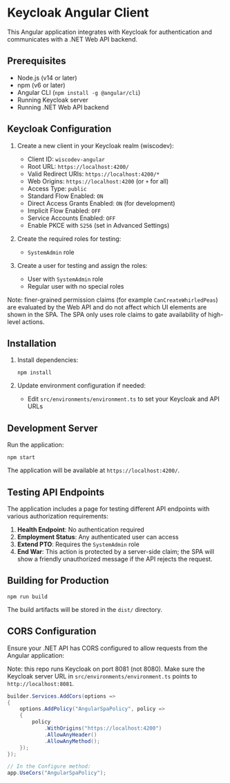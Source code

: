 # Keycloak Angular Client

This Angular application integrates with Keycloak for authentication and communicates with a .NET Web API backend.

## Prerequisites

- Node.js (v14 or later)
- npm (v6 or later)
- Angular CLI (`npm install -g @angular/cli`)
- Running Keycloak server
- Running .NET Web API backend

## Keycloak Configuration

1. Create a new client in your Keycloak realm (wiscodev):
   - Client ID: `wiscodev-angular`
   - Root URL: `https://localhost:4200/`
   - Valid Redirect URIs: `https://localhost:4200/*`
   - Web Origins: `https://localhost:4200` (or `+` for all)
   - Access Type: `public`
   - Standard Flow Enabled: `ON`
   - Direct Access Grants Enabled: `ON` (for development)
   - Implicit Flow Enabled: `OFF`
   - Service Accounts Enabled: `OFF`
   - Enable PKCE with `S256` (set in Advanced Settings)

2. Create the required roles for testing:
   - `SystemAdmin` role
   
3. Create a user for testing and assign the roles:
   - User with `SystemAdmin` role
   - Regular user with no special roles

Note: finer-grained permission claims (for example `CanCreateWhirledPeas`) are evaluated by the Web API and do not affect which UI elements are shown in the SPA. The SPA only uses role claims to gate availability of high-level actions.

## Installation

1. Install dependencies:
   ```
   npm install
   ```

2. Update environment configuration if needed:
   - Edit `src/environments/environment.ts` to set your Keycloak and API URLs

## Development Server

Run the application:
```
npm start
```

The application will be available at `https://localhost:4200/`.

## Testing API Endpoints

The application includes a page for testing different API endpoints with various authorization requirements:

1. **Health Endpoint**: No authentication required
2. **Employment Status**: Any authenticated user can access
3. **Extend PTO**: Requires the `SystemAdmin` role
4. **End War**: This action is protected by a server-side claim; the SPA will show a friendly unauthorized message if the API rejects the request.

## Building for Production

```
npm run build
```

The build artifacts will be stored in the `dist/` directory.

## CORS Configuration

Ensure your .NET API has CORS configured to allow requests from the Angular application:

Note: this repo runs Keycloak on port 8081 (not 8080). Make sure the Keycloak server URL in `src/environments/environment.ts` points to `http://localhost:8081`.

```csharp
builder.Services.AddCors(options =>
{
    options.AddPolicy("AngularSpaPolicy", policy =>
    {
        policy
            .WithOrigins("https://localhost:4200")
            .AllowAnyHeader()
            .AllowAnyMethod();
    });
});

// In the Configure method:
app.UseCors("AngularSpaPolicy");
```
